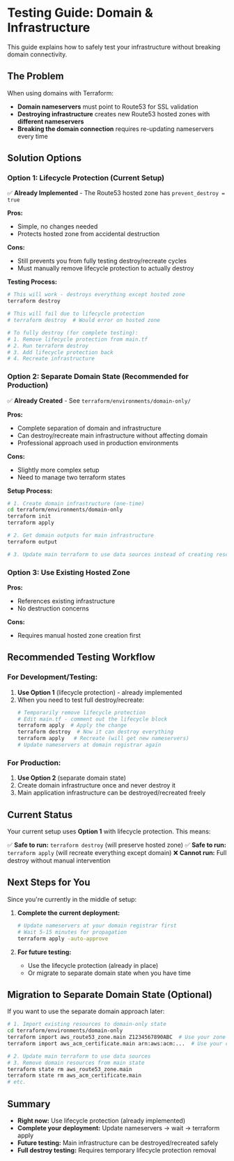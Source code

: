# Testing Guide: Domain & Infrastructure

This guide explains how to safely test your infrastructure without breaking domain connectivity.

## The Problem

When using domains with Terraform:
- **Domain nameservers** must point to Route53 for SSL validation
- **Destroying infrastructure** creates new Route53 hosted zones with **different nameservers**
- **Breaking the domain connection** requires re-updating nameservers every time

## Solution Options

### Option 1: Lifecycle Protection (Current Setup)
✅ **Already Implemented** - The Route53 hosted zone has `prevent_destroy = true`

**Pros:**
- Simple, no changes needed
- Protects hosted zone from accidental destruction

**Cons:**
- Still prevents you from fully testing destroy/recreate cycles
- Must manually remove lifecycle protection to actually destroy

**Testing Process:**
```bash
# This will work - destroys everything except hosted zone
terraform destroy

# This will fail due to lifecycle protection
# terraform destroy  # Would error on hosted zone

# To fully destroy (for complete testing):
# 1. Remove lifecycle protection from main.tf
# 2. Run terraform destroy
# 3. Add lifecycle protection back
# 4. Recreate infrastructure
```

### Option 2: Separate Domain State (Recommended for Production)

✅ **Already Created** - See `terraform/environments/domain-only/`

**Pros:**
- Complete separation of domain and infrastructure
- Can destroy/recreate main infrastructure without affecting domain
- Professional approach used in production environments

**Cons:**
- Slightly more complex setup
- Need to manage two terraform states

**Setup Process:**
```bash
# 1. Create domain infrastructure (one-time)
cd terraform/environments/domain-only
terraform init
terraform apply

# 2. Get domain outputs for main infrastructure
terraform output

# 3. Update main terraform to use data sources instead of creating resources
```

### Option 3: Use Existing Hosted Zone

**Pros:**
- References existing infrastructure
- No destruction concerns

**Cons:**
- Requires manual hosted zone creation first

## Recommended Testing Workflow

### For Development/Testing:
1. **Use Option 1** (lifecycle protection) - already implemented
2. When you need to test full destroy/recreate:
   ```bash
   # Temporarily remove lifecycle protection
   # Edit main.tf - comment out the lifecycle block
   terraform apply  # Apply the change
   terraform destroy  # Now it can destroy everything
   terraform apply   # Recreate (will get new nameservers)
   # Update nameservers at domain registrar again
   ```

### For Production:
1. **Use Option 2** (separate domain state)
2. Create domain infrastructure once and never destroy it
3. Main application infrastructure can be destroyed/recreated freely

## Current Status

Your current setup uses **Option 1** with lifecycle protection. This means:

✅ **Safe to run:** `terraform destroy` (will preserve hosted zone)
✅ **Safe to run:** `terraform apply` (will recreate everything except domain)
❌ **Cannot run:** Full destroy without manual intervention

## Next Steps for You

Since you're currently in the middle of setup:

1. **Complete the current deployment:**
   ```bash
   # Update nameservers at your domain registrar first
   # Wait 5-15 minutes for propagation
   terraform apply -auto-approve
   ```

2. **For future testing:**
   - Use the lifecycle protection (already in place)
   - Or migrate to separate domain state when you have time

## Migration to Separate Domain State (Optional)

If you want to use the separate domain approach later:

```bash
# 1. Import existing resources to domain-only state
cd terraform/environments/domain-only
terraform import aws_route53_zone.main Z1234567890ABC  # Use your zone ID
terraform import aws_acm_certificate.main arn:aws:acm:...  # Use your cert ARN

# 2. Update main terraform to use data sources
# 3. Remove domain resources from main state
terraform state rm aws_route53_zone.main
terraform state rm aws_acm_certificate.main
# etc.
```

## Summary

- **Right now:** Use lifecycle protection (already implemented)
- **Complete your deployment:** Update nameservers → wait → terraform apply
- **Future testing:** Main infrastructure can be destroyed/recreated safely
- **Full destroy testing:** Requires temporary lifecycle protection removal 
